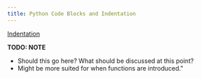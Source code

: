 ```yaml
---
title: Python Code Blocks and Indentation
---
```

[Indentation](https://docs.python.org/3/reference/lexical_analysis.html#indentation)

**TODO: NOTE**

*   Should this go here? What should be discussed at this point?
*   Might be more suited for when functions are introduced."